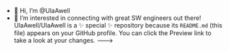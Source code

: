 - 👋 Hi, I’m @UlaAwell
- 👀 I’m interested in connecting with great SW engineers out there!
UlaAwell/UlaAwell is a ✨ special ✨ repository because its `README.md` (this file) appears on your GitHub profile.
You can click the Preview link to take a look at your changes.
--->

